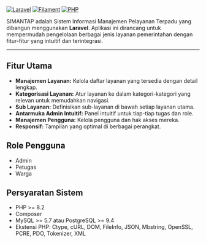 [![Laravel](https://img.shields.io/badge/Laravel-^10.0-red?style=for-the-badge&logo=laravel)](https://laravel.com/)
[![Filament](https://img.shields.io/badge/Filament-^3.0-blue?style=for-the-badge&logo=filament)](https://filamentphp.com/)
[![PHP](https://img.shields.io/badge/PHP-^8.2-8892BF?style=for-the-badge&logo=php)](https://www.php.net/)

SIMANTAP adalah Sistem Informasi Manajemen Pelayanan Terpadu yang dibangun menggunakan **Laravel**. Aplikasi ini dirancang untuk mempermudah pengelolaan berbagai jenis layanan pemerintahan dengan fitur-fitur yang intuitif dan terintegrasi.

---

## Fitur Utama

* **Manajemen Layanan:** Kelola daftar layanan yang tersedia dengan detail lengkap.
* **Kategorisasi Layanan:** Atur layanan ke dalam kategori-kategori yang relevan untuk memudahkan navigasi.
* **Sub Layanan:** Definisikan sub-layanan di bawah setiap layanan utama.
* **Antarmuka Admin Intuitif:** Panel intuitif untuk tiap-tiap tugas dan role.
* **Manajemen Pengguna:** Kelola pengguna dan hak akses mereka.
* **Responsif:** Tampilan yang optimal di berbagai perangkat.

## Role Pengguna

* Admin
* Petugas
* Warga

## Persyaratan Sistem

* PHP >= 8.2
* Composer
* MySQL >= 5.7 atau PostgreSQL >= 9.4
* Ekstensi PHP: Ctype, cURL, DOM, FileInfo, JSON, Mbstring, OpenSSL, PCRE, PDO, Tokenizer, XML
